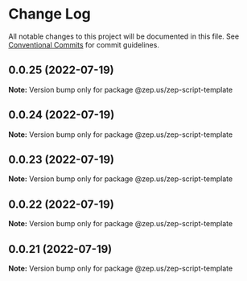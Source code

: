 # Change Log

All notable changes to this project will be documented in this file.
See [Conventional Commits](https://conventionalcommits.org) for commit guidelines.

## 0.0.25 (2022-07-19)

**Note:** Version bump only for package @zep.us/zep-script-template





## 0.0.24 (2022-07-19)

**Note:** Version bump only for package @zep.us/zep-script-template





## 0.0.23 (2022-07-19)

**Note:** Version bump only for package @zep.us/zep-script-template





## 0.0.22 (2022-07-19)

**Note:** Version bump only for package @zep.us/zep-script-template





## 0.0.21 (2022-07-19)

**Note:** Version bump only for package @zep.us/zep-script-template
